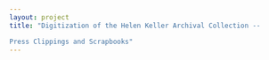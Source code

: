 ```yaml
--- 
layout: project 
title: "Digitization of the Helen Keller Archival Collection --

Press Clippings and Scrapbooks" 
---
```



